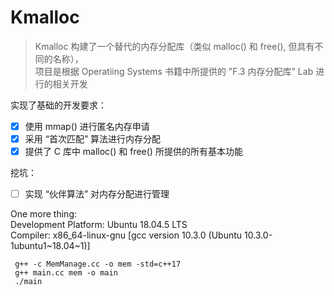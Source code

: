 # Kmalloc

> Kmalloc 构建了一个替代的内存分配库（类似 malloc() 和 free(), 但具有不同的名称），\
> 项目是根据 Operatiing Systems 书籍中所提供的 "F.3 内存分配库" Lab 进行的相关开发

实现了基础的开发要求：
- [x] 使用 mmap() 进行匿名内存申请
- [x] 采用 “首次匹配” 算法进行内存分配
- [x] 提供了 C 库中 malloc() 和 free() 所提供的所有基本功能

挖坑：
- [ ] 实现 “伙伴算法” 对内存分配进行管理


One more thing:\
Development Platform: Ubuntu 18.04.5 LTS\
Compiler: x86_64-linux-gnu  [gcc version 10.3.0 (Ubuntu 10.3.0-1ubuntu1~18.04~1)]


```shell
 g++ -c MemManage.cc -o mem -std=c++17
 g++ main.cc mem -o main
 ./main
```
